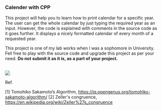 ### Calender with CPP

This project will help you to learn how to print calendar for a specific year. The user can get the whole calendar by just typing the required year as an input. However, the code is explained with comments in the source code as it goes further. It displays a nicely formatted calendar of every month of a requested year. 

This project is one of my lab works when I was a sophomore in University. Fell free to play with the source code and upgrade this project as per your need. **Do not submit it as it is, as a part of your project.**

</br>
<a title='Calander'>
    <img align="centre" src="https://www.codespeedy.com/wp-content/uploads/2020/03/1.jpg"/>
</a>
<br>

Ref.

[1] Tomohiko Sakamoto’s Algorithm, https://iq.opengenus.org/tomohiko-sakamoto-algorithm/
[2] Zeller's congruence, https://en.wikipedia.org/wiki/Zeller%27s_congruence
